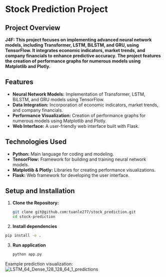 # Stock Prediction Project

## Project Overview

**J4F: This project focuses on implementing advanced neural network models, including Transformer, LSTM, BiLSTM, and GRU, using TensorFlow. It integrates economic indicators, market trends, and company financials to enhance predictive accuracy. The project features the creation of performance graphs for numerous models using Matplotlib and Plotly.**

## Features

- **Neural Network Models:** Implementation of Transformer, LSTM, BiLSTM, and GRU models using TensorFlow.
- **Data Integration:** Incorporation of economic indicators, market trends, and company financials.
- **Performance Visualization:** Creation of performance graphs for numerous models using Matplotlib and Plotly.
- **Web Interface:** A user-friendly web interface built with Flask.

## Technologies Used

- **Python:** Main language for coding and modeling.
- **TensorFlow:** Framework for building and training neural network models.
- **Matplotlib & Plotly:** Libraries for creating performance visualizations.
- **Flask:** Web framework for developing the user interface.

## Setup and Installation

1. **Clone the Repository:**
   ```bash
   git clone git@github.com:tuanle277/stock_prediction.git
   cd stock-prediction
   ```

2. **Install dependencies**
  ```bash
  pip install -e .
  ```
 
3. **Run application**
   ```bash
   python app.py
   ```

Example prediction visualization:
![LSTM_64_Dense_128_128_64_1_predictions](https://github.com/tuanle277/stock_prediction/assets/91571142/9eef5e8a-663b-4a5d-9ea6-0377bd4e1b2d)
